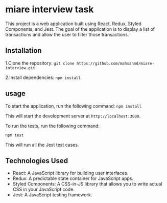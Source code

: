 # miare interview task

This project is a web application built using React, Redux, Styled Components, and Jest. The goal of the application is to display a list of transactions and allow the user to filter those transactions.

## Installation

1.Clone the repository: `git clone https://github.com/mahsahmd/miare-interview.git`

2.Install dependencies: `npm install`

## usage

To start the application, run the following command:
`npm install`

This will start the development server at `http://localhost:3000`.

To run the tests, run the following command:

`npm test`

This will run all the Jest test cases.

## Technologies Used
* React: A JavaScript library for building user interfaces. 
* Redux: A predictable state container for JavaScript apps.
* Styled Components: A CSS-in-JS library that allows you to write actual CSS in your JavaScript code.
* Jest: A JavaScript testing framework.
